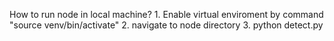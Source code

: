 How to run node in local machine?
    1. Enable virtual enviroment by command "source venv/bin/activate"
    2. navigate to node directory
    3. python detect.py
